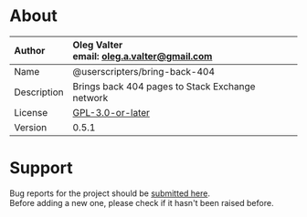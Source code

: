 
# About

| Author       | Oleg Valter<br>email: [oleg.a.valter@gmail.com](mailto:oleg.a.valter@gmail.com) |
| :----------- | :----------------------- |
| Name         | @userscripters/bring-back-404    |
| Description  | Brings back 404 pages to Stack Exchange network           |
| License      | [GPL-3.0-or-later](https://spdx.org/licenses/GPL-3.0-or-later)                 |
| Version      | 0.5.1               |

# Support

Bug reports for the project should be [submitted here](https://github.com/userscripters/bring-back-404/issues).
<br>Before adding a new one, please check if it hasn't been raised before.
  